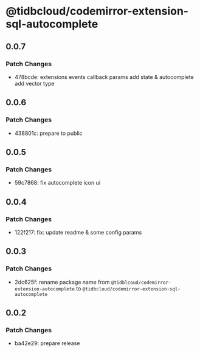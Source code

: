 # @tidbcloud/codemirror-extension-sql-autocomplete

## 0.0.7

### Patch Changes

- 478bcde: extensions events callback params add state & autocomplete add vector type

## 0.0.6

### Patch Changes

- 438801c: prepare to public

## 0.0.5

### Patch Changes

- 59c7868: fix autocomplete icon ui

## 0.0.4

### Patch Changes

- 122f217: fix: update readme & some config params

## 0.0.3

### Patch Changes

- 2dc625f: rename package name from `@tidblcoud/codemirror-extension-autocomplete` to `@tidbcloud/codemirror-extension-sql-autocomplete`

## 0.0.2

### Patch Changes

- ba42e29: prepare release

